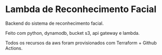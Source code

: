 # Lambda de Reconhecimento Facial
Backend do sistema de reconhecimento facial. 

Feito com python, dynamodb, bucket s3, api gateway e lambda.

Todos os recursos da aws foram provisionados com Terraform + Github Actions.
